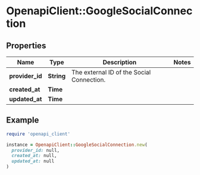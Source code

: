# OpenapiClient::GoogleSocialConnection

## Properties

| Name | Type | Description | Notes |
| ---- | ---- | ----------- | ----- |
| **provider_id** | **String** | The external ID of the Social Connection. |  |
| **created_at** | **Time** |  |  |
| **updated_at** | **Time** |  |  |

## Example

```ruby
require 'openapi_client'

instance = OpenapiClient::GoogleSocialConnection.new(
  provider_id: null,
  created_at: null,
  updated_at: null
)
```

